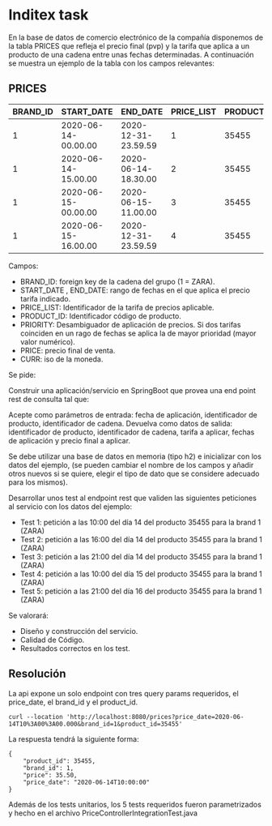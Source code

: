 # Inditex task

En la base de datos de comercio electrónico de la compañía disponemos de la tabla PRICES que refleja el precio final (pvp) y la tarifa que aplica a un producto de una cadena entre unas fechas determinadas. A continuación se muestra un ejemplo de la tabla con los campos relevantes:
 
## PRICES

 | BRAND_ID | START_DATE          | END_DATE            | PRICE_LIST | PRODUCT_ID | PRIORITY | PRICE | CURR |
|----------|---------------------|---------------------|------------|------------|----------|-------|------|
| 1        | 2020-06-14-00.00.00 | 2020-12-31-23.59.59 | 1          | 35455      | 0        | 35.50 | EUR  |
| 1        | 2020-06-14-15.00.00 | 2020-06-14-18.30.00 | 2          | 35455      | 1        | 25.45 | EUR  |
| 1        | 2020-06-15-00.00.00 | 2020-06-15-11.00.00 | 3          | 35455      | 1        | 30.50 | EUR  |
| 1        | 2020-06-15-16.00.00 | 2020-12-31-23.59.59 | 4          | 35455      | 1        | 38.95 | EUR  |

Campos: 
 
- BRAND_ID: foreign key de la cadena del grupo (1 = ZARA).
- START_DATE , END_DATE: rango de fechas en el que aplica el precio tarifa indicado.
- PRICE_LIST: Identificador de la tarifa de precios aplicable.
- PRODUCT_ID: Identificador código de producto.
- PRIORITY: Desambiguador de aplicación de precios. Si dos tarifas coinciden en un rago de fechas se aplica la de mayor prioridad (mayor valor numérico).
- PRICE: precio final de venta.
- CURR: iso de la moneda.
 
Se pide:
 
Construir una aplicación/servicio en SpringBoot que provea una end point rest de consulta  tal que:
 
Acepte como parámetros de entrada: fecha de aplicación, identificador de producto, identificador de cadena.
Devuelva como datos de salida: identificador de producto, identificador de cadena, tarifa a aplicar, fechas de aplicación y precio final a aplicar.
 
Se debe utilizar una base de datos en memoria (tipo h2) e inicializar con los datos del ejemplo, (se pueden cambiar el nombre de los campos y añadir otros nuevos si se quiere, elegir el tipo de dato que se considere adecuado para los mismos).
              
Desarrollar unos test al endpoint rest que  validen las siguientes peticiones al servicio con los datos del ejemplo:
                                                                                       
- Test 1: petición a las 10:00 del día 14 del producto 35455   para la brand 1 (ZARA)
- Test 2: petición a las 16:00 del día 14 del producto 35455   para la brand 1 (ZARA)
- Test 3: petición a las 21:00 del día 14 del producto 35455   para la brand 1 (ZARA)
- Test 4: petición a las 10:00 del día 15 del producto 35455   para la brand 1 (ZARA)
- Test 5: petición a las 21:00 del día 16 del producto 35455   para la brand 1 (ZARA)
 
 
Se valorará:
 
- Diseño y construcción del servicio.
- Calidad de Código.
- Resultados correctos en los test.

## Resolución

La api expone un solo endpoint con tres query params requeridos, el price_date, el brand_id y el product_id.

```
curl --location 'http://localhost:8080/prices?price_date=2020-06-14T10%3A00%3A00.000&brand_id=1&product_id=35455'
```

La respuesta tendrá la siguiente forma: 

```
{
    "product_id": 35455,
    "brand_id": 1,
    "price": 35.50,
    "price_date": "2020-06-14T10:00:00"
}
```

Además de los tests unitarios, los 5 tests requeridos fueron parametrizados y hecho en el archivo PriceControllerIntegrationTest.java
